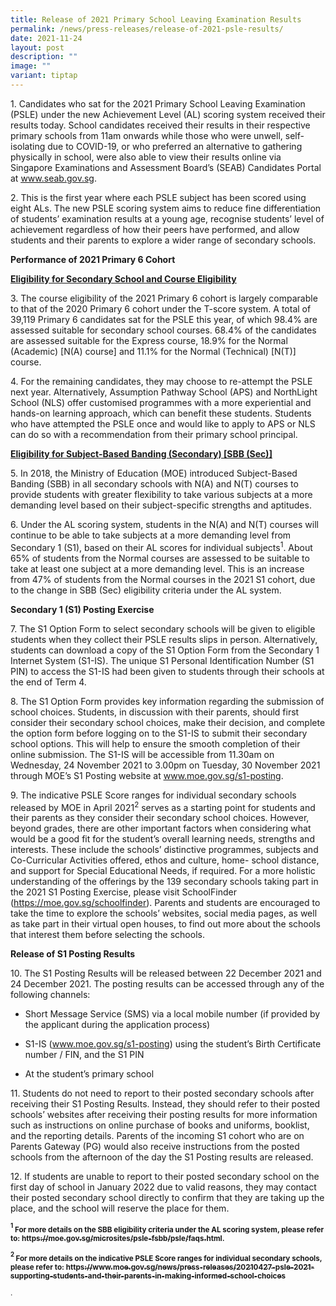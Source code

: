 ```yaml
---
title: Release of 2021 Primary School Leaving Examination Results
permalink: /news/press-releases/release-of-2021-psle-results/
date: 2021-11-24
layout: post
description: ""
image: ""
variant: tiptap
---
```

<p>1. Candidates who sat for the 2021 Primary School Leaving Examination
(PSLE) under the new Achievement Level (AL) scoring system received their
results today. School candidates received their results in their respective
primary schools from 11am onwards while those who were unwell, self-isolating
due to COVID-19, or who preferred an alternative to gathering physically
in school, were also able to view their results online via Singapore Examinations
and Assessment Board’s (SEAB) Candidates Portal at <a href="https://www.seab.gov.sg/" rel="noopener noreferrer nofollow" target="_blank"><u>www.seab.gov.sg</u></a>.</p>
<p>2. This is the first year where each PSLE subject has been scored using
eight ALs. The new PSLE scoring system aims to reduce fine differentiation
of students’ examination results at a young age, recognise students’ level
of achievement regardless of how their peers have performed, and allow
students and their parents to explore a wider range of secondary schools.</p>
<p><strong>Performance of 2021 Primary 6 Cohort</strong>
</p>
<p><strong><u>Eligibility for Secondary School and Course Eligibility</u></strong>
</p>
<p>3. The course eligibility of the 2021 Primary 6 cohort is largely comparable
to that of the 2020 Primary 6 cohort under the T-score system. A total
of 39,119 Primary 6 candidates sat for the PSLE this year, of which 98.4%
are assessed suitable for secondary school courses. 68.4% of the candidates
are assessed suitable for the Express course, 18.9% for the Normal (Academic)
[N(A) course] and 11.1% for the Normal (Technical) [N(T)] course.</p>
<p>4. For the remaining candidates, they may choose to re-attempt the PSLE
next year. Alternatively, Assumption Pathway School (APS) and NorthLight
School (NLS) offer customised programmes with a more experiential and hands-on
learning approach, which can benefit these students. Students who have
attempted the PSLE once and would like to apply to APS or NLS can do so
with a recommendation from their primary school principal.</p>
<p><strong><u>Eligibility for Subject-Based Banding (Secondary) [SBB (Sec)]</u></strong>
</p>
<p>5. In 2018, the Ministry of Education (MOE) introduced Subject-Based Banding
(SBB) in all secondary schools with N(A) and N(T) courses to provide students
with greater flexibility to take various subjects at a more demanding level
based on their subject-specific strengths and aptitudes.</p>
<p>6. Under the AL scoring system, students in the N(A) and N(T) courses
will continue to be able to take subjects at a more demanding level from
Secondary 1 (S1), based on their AL scores for individual subjects<sup>1</sup>.
About 65% of students from the Normal courses are assessed to be suitable
to take at least one subject at a more demanding level. This is an increase
from 47% of students from the Normal courses in the 2021 S1 cohort, due
to the change in SBB (Sec) eligibility criteria under the AL system.</p>
<p><strong>Secondary 1 (S1) Posting Exercise</strong>
</p>
<p>7. The S1 Option Form to select secondary schools will be given to eligible
students when they collect their PSLE results slips in person. Alternatively,
students can download a copy of the S1 Option Form from the Secondary 1
Internet System (S1-IS). The unique S1 Personal Identification Number (S1
PIN) to access the S1-IS had been given to students through their schools
at the end of Term 4.</p>
<p>8. The S1 Option Form provides key information regarding the submission
of school choices. Students, in discussion with their parents, should first
consider their secondary school choices, make their decision, and complete
the option form before logging on to the S1-IS to submit their secondary
school options. This will help to ensure the smooth completion of their
online submission. The S1-IS will be accessible from 11.30am on Wednesday,
24 November 2021 to 3.00pm on Tuesday, 30 November 2021 through MOE’s S1
Posting website at <a href="www.moe.gov.sg/s1-posting" rel="noopener noreferrer nofollow" target="_blank"><u>www.moe.gov.sg/s1-posting</u></a>.</p>
<p>9. The indicative PSLE Score ranges for individual secondary schools released
by MOE in April 2021<sup>2</sup> serves as a starting point for students
and their parents as they consider their secondary school choices. However,
beyond grades, there are other important factors when considering what
would be a good fit for the student’s overall learning needs, strengths
and interests. These include the schools’ distinctive programmes, subjects
and Co-Curricular Activities offered, ethos and culture, home- school distance,
and support for Special Educational Needs, if required. For a more holistic
understanding of the offerings by the 139 secondary schools taking part
in the 2021 S1 Posting Exercise, please visit SchoolFinder (<a href="https://moe.gov.sg/schoolfinder" rel="noopener noreferrer nofollow" target="_blank"><u>https://moe.gov.sg/schoolfinder</u></a>).
Parents and students are encouraged to take the time to explore the schools’
websites, social media pages, as well as take part in their virtual open
houses, to find out more about the schools that interest them before selecting
the schools.</p>
<p><strong>Release of S1 Posting Results</strong>
</p>
<p>10. The S1 Posting Results will be released between 22 December 2021 and
24 December 2021. The posting results can be accessed through any of the
following channels:</p>
<ul data-tight="true" class="tight">
<li>
<p>Short Message Service (SMS) via a local mobile number (if provided by
the applicant during the application process)</p>
</li>
<li>
<p>S1-IS (<a href="www.moe.gov.sg/s1-posting" rel="noopener noreferrer nofollow" target="_blank"><u>www.moe.gov.sg/s1-posting</u></a>)
using the student’s Birth Certificate number / FIN, and the S1 PIN</p>
</li>
<li>
<p>At the student’s primary school</p>
</li>
</ul>
<p>11. Students do not need to report to their posted secondary schools after
receiving their S1 Posting Results. Instead, they should refer to their
posted schools’ websites after receiving their posting results for more
information such as instructions on online purchase of books and uniforms,
booklist, and the reporting details. Parents of the incoming S1 cohort
who are on Parents Gateway (PG) would also receive instructions from the
posted schools from the afternoon of the day the S1 Posting results are
released.</p>
<p>12. If students are unable to report to their posted secondary school
on the first day of school in January 2022 due to valid reasons, they may
contact their posted secondary school directly to confirm that they are
taking up the place, and the school will reserve the place for them.</p>
<p><strong><sup><sub>1</sub></sup><sub> For more details on the SBB eligibility criteria under the AL scoring system, please refer to: </sub><a href="https://moe.gov.sg/microsites/psle-fsbb/psle/faqs.html" rel="noopener noreferrer nofollow" target="_blank"><sub>https://moe.gov.sg/microsites/psle-fsbb/psle/faqs.html</sub></a><sub>.</sub></strong>
</p>
<p><strong><sup><sub>2 </sub></sup><sub>For more details on the indicative PSLE Score ranges for individual secondary schools, please refer to: </sub><a href="https://www.moe.gov.sg/news/press-releases/20210427-psle-2021-supporting-students-and-their-parents-in-making-informed-school-choices" rel="noopener noreferrer nofollow" target="_blank"><sub>https://www.moe.gov.sg/news/press-releases/20210427-psle-2021-supporting-students-and-their-parents-in-making-informed-school-choices</sub></a></strong>
</p>
<p></p>
<p><sup>.</sup>
</p>
<p></p>